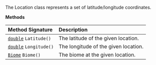 The Location class represents a set of latitude/longitude coordinates.

**Methods**

| Method Signature | Description |
| :--- | :--- |
| [`double`](../Numeric-Type) `Latitude()` | The latitude of the given location. |
| [`double`](../Numeric-Type) `Longitude()` | The longitude of the given location. |
| [`Biome`](../Biome-Type) `Biome()` | The biome at the given location. |
